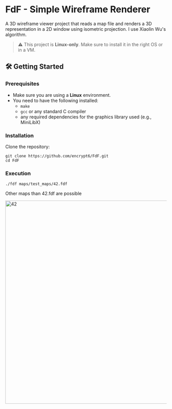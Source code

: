 # FdF - Simple Wireframe Renderer

A 3D wireframe viewer project that reads a map file and renders a 3D representation in a 2D window using isometric projection. I use Xiaolin Wu's algorithm.

> ⚠️ This project is **Linux-only**. Make sure to install it in the right OS or in a VM.

## 🛠️ Getting Started

### Prerequisites

- Make sure you are using a **Linux** environment.
- You need to have the following installed:
  - `make`
  - `gcc` or any standard C compiler
  - any required dependencies for the graphics library used (e.g., MiniLibX)

### Installation

Clone the repository:

```
git clone https://github.com/encrypt6/FdF.git
cd FdF
```

### Execution
```
./fdf maps/test_maps/42.fdf
```

Other maps than 42.fdf are possible

<img width="634" alt="42" src="https://github.com/user-attachments/assets/49f7b82b-339a-492a-9bcf-94538f8e0da6" />






